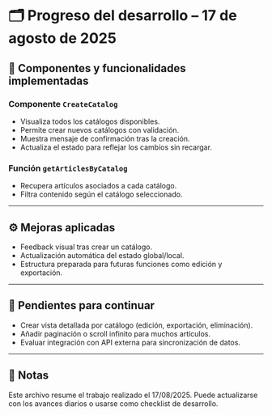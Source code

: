 # 🗂️ Progreso del desarrollo – 17 de agosto de 2025

## 🧩 Componentes y funcionalidades implementadas

### Componente `CreateCatalog`
- Visualiza todos los catálogos disponibles.
- Permite crear nuevos catálogos con validación.
- Muestra mensaje de confirmación tras la creación.
- Actualiza el estado para reflejar los cambios sin recargar.

### Función `getArticlesByCatalog`
- Recupera artículos asociados a cada catálogo.
- Filtra contenido según el catálogo seleccionado.

---

## ⚙️ Mejoras aplicadas
- Feedback visual tras crear un catálogo.
- Actualización automática del estado global/local.
- Estructura preparada para futuras funciones como edición y exportación.

---

## 📌 Pendientes para continuar
- Crear vista detallada por catálogo (edición, exportación, eliminación).
- Añadir paginación o scroll infinito para muchos artículos.
- Evaluar integración con API externa para sincronización de datos.

---

## 📝 Notas
Este archivo resume el trabajo realizado el 17/08/2025.
Puede actualizarse con los avances diarios o usarse como checklist de desarrollo.
